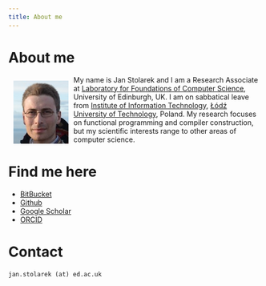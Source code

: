 ```yaml
---
title: About me
---
```


About me
========

<img src="/images/my_photo.jpg" style="float: left; margin: 10px;" />

My name is Jan Stolarek and I am a Research Associate at [Laboratory for
Foundations of Computer Science](https://wcms.inf.ed.ac.uk/lfcs/), University of
Edinburgh, UK. I am on sabbatical leave from [Institute of Information
Technology](https://it.p.lodz.pl/), [Łódź University of
Technology](https://p.lodz.pl/), Poland.  My research focuses on functional
programming and compiler construction, but my scientific interests range to
other areas of computer science.

<!--
For more information please visit
[[en:research:topics|list of research topics and scientific interests]],
[[en:research:publications|list of my publications]],
[[http://ics.p.lodz.pl/~stolarek/blog|technical blog about functional
programming]] and {{en:jstolarek-cv-en.pdf|CV}}.
-->


Find me here
============

  * [BitBucket](https://bitbucket.org/jstolarek/)
  * [Github](https://github.com/jstolarek)
  * [Google Scholar](https://scholar.google.com/citations?user=AsOeB-YAAAAJ&hl=en)
  * [ORCID](https://orcid.org/0000-0002-0140-5689)


Contact
=======

`jan.stolarek (at) ed.ac.uk`
